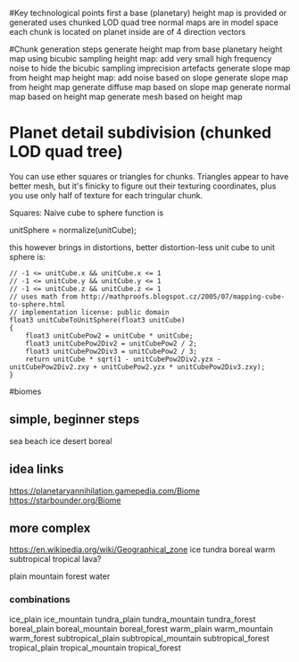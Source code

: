 
#Key technological points
first a base (planetary) height map is provided or generated
uses chunked LOD quad tree
normal maps are in model space
each chunk is located on planet inside are of 4 direction vectors

#Chunk generation steps
generate height map from base planetary height map using bicubic sampling
height map: add very small high frequency noise to hide the bicubic sampling imprecision artefacts
generate slope map from height map
height map: add noise based on slope
generate slope map from height map
generate diffuse map based on slope map
generate normal map based on height map
generate mesh based on height map


# Planet detail subdivision (chunked LOD quad tree)
You can use ether squares or triangles for chunks.
Triangles appear to have better mesh, but it's finicky to figure out their texturing coordinates, plus you use only half of texture for each tringular chunk.

Squares:
Naive cube to sphere function is 

unitSphere = normalize(unitCube);

this however brings in distortions, better distortion-less unit cube to unit sphere is:
```
// -1 <= unitCube.x && unitCube.x <= 1
// -1 <= unitCube.y && unitCube.y <= 1
// -1 <= unitCube.z && unitCube.z <= 1
// uses math from http://mathproofs.blogspot.cz/2005/07/mapping-cube-to-sphere.html
// implementation license: public domain
float3 unitCubeToUnitSphere(float3 unitCube)
{
	float3 unitCubePow2 = unitCube * unitCube;
	float3 unitCubePow2Div2 = unitCubePow2 / 2;
	float3 unitCubePow2Div3 = unitCubePow2 / 3;
	return unitCube * sqrt(1 - unitCubePow2Div2.yzx - unitCubePow2Div2.zxy + unitCubePow2.yzx * unitCubePow2Div3.zxy);
}
```




#biomes


## simple, beginner steps
sea
beach
ice
desert
boreal

## idea links
https://planetaryannihilation.gamepedia.com/Biome
https://starbounder.org/Biome

## more complex
https://en.wikipedia.org/wiki/Geographical_zone
ice
tundra
boreal
warm
subtropical
tropical
lava?

plain
mountain
forest
water

### combinations
ice_plain
ice_mountain
tundra_plain
tundra_mountain
tundra_forest
boreal_plain
boreal_mountain
boreal_forest
warm_plain
warm_mountain
warm_forest
subtropical_plain
subtropical_mountain
subtropical_forest
tropical_plain
tropical_mountain
tropical_forest

